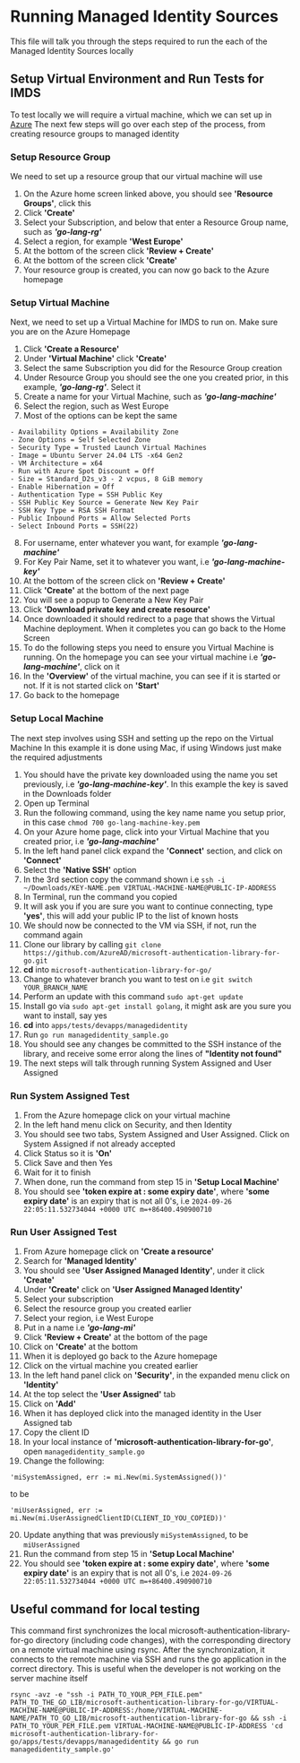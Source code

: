 # Running Managed Identity Sources

This file will talk you through the steps required to run the each of the Managed Identity Sources locally

## Setup Virtual Environment and Run Tests for IMDS

To test locally we will require a virtual machine, which we can set up in [Azure](https://portal.azure.com/?feature.tokencaching=true&feature.internalgraphapiversion=true#home)
The next few steps will go over each step of the process, from creating resource groups to managed identity

### Setup Resource Group

We need to set up a resource group that our virtual machine will use

1. On the Azure home screen linked above, you should see **'Resource Groups'**, click this
2. Click **'Create'**
3. Select your Subscription, and below that enter a Resource Group name, such as ***'go-lang-rg'***
4. Select a region, for example **'West Europe'**
5. At the bottom of the screen click **'Review + Create'**
6. At the bottom of the screen click **'Create'**
7. Your resource group is created, you can now go back to the Azure homepage

### Setup Virtual Machine

Next, we need to set up a Virtual Machine for IMDS to run on. Make sure you are on the Azure Homepage

1. Click **'Create a Resource'**
2. Under **'Virtual Machine'** click **'Create'**
3. Select the same Subscription you did for the Resource Group creation
4. Under Resource Group you should see the one you created prior, in this example, ***'go-lang-rg'***. Select it
5. Create a name for your Virtual Machine, such as ***'go-lang-machine'***
6. Select the region, such as West Europe
7. Most of the options can be kept the same

```
- Availability Options = Availability Zone
- Zone Options = Self Selected Zone
- Security Type = Trusted Launch Virtual Machines
- Image = Ubuntu Server 24.04 LTS -x64 Gen2
- VM Architecture = x64
- Run with Azure Spot Discount = Off
- Size = Standard_D2s_v3 - 2 vcpus, 8 GiB memory
- Enable Hibernation = Off
- Authentication Type = SSH Public Key
- SSH Public Key Source = Generate New Key Pair
- SSH Key Type = RSA SSH Format
- Public Inbound Ports = Allow Selected Ports
- Select Inbound Ports = SSH(22)
```

8. For username, enter whatever you want, for example ***'go-lang-machine'***
9. For Key Pair Name, set it to whatever you want, i.e ***'go-lang-machine-key'***
10. At the bottom of the screen click on **'Review + Create'**
11. Click **'Create'** at the bottom of the next page
12. You will see a popup to Generate a New Key Pair
13. Click **'Download private key and create resource'**
14. Once downloaded it should redirect to a page that shows the Virtual Machine deployment. When it completes you can go back to the Home Screen
15. To do the following steps you need to ensure you Virtual Machine is running. On the homepage you can see your virtual machine i.e ***'go-lang-machine'***, click on it
16. In the **'Overview'** of the virtual machine, you can see if it is started or not. If it is not started click on **'Start'**
17. Go back to the homepage

### Setup Local Machine

The next step involves using SSH and setting up the repo on the Virtual Machine
In this example it is done using Mac, if using Windows just make the required adjustments

1. You should have the private key downloaded using the name you set previously, i.e ***'go-lang-machine-key'***. In this example the key is saved in the Downloads folder
2. Open up Terminal
3. Run the following command, using the key name name you setup prior, in this case `chmod 700 go-lang-machine-key.pem`
4. On your Azure home page, click into your Virtual Machine that you created prior, i.e ***'go-lang-machine'***
5. In the left hand panel click expand the **'Connect'** section, and click on **'Connect'**
6. Select the **'Native SSH'** option
7. In the 3rd section copy the command shown i.e `ssh -i ~/Downloads/KEY-NAME.pem VIRTUAL-MACHINE-NAME@PUBLIC-IP-ADDRESS`
8. In Terminal, run the command you copied
9. It will ask you if you are sure you want to continue connecting, type **'yes'**, this will add your public IP to the list of known hosts
10. We should now be connected to the VM via SSH, if not, run the command again
11. Clone our library by calling `git clone https://github.com/AzureAD/microsoft-authentication-library-for-go.git`
12. **cd** into `microsoft-authentication-library-for-go/`
13. Change to whatever branch you want to test on i.e `git switch YOUR_BRANCH_NAME`
14. Perform an update with this command `sudo apt-get update`
15. Install go via `sudo apt-get install golang`, it might ask are you sure you want to install, say yes
16. **cd** into `apps/tests/devapps/managedidentity`
17. Run `go run managedidentity_sample.go`
18. You should see any changes be committed to the SSH instance of the library, and receive some error along the lines of **"Identity not found"**
19. The next steps will talk through running System Assigned and User Assigned

### Run System Assigned Test

1. From the Azure homepage click on your virtual machine
2. In the left hand menu click on Security, and then Identity
3. You should see two tabs, System Assigned and User Assigned. Click on System Assigned if not already accepted
4. Click Status so it is **'On'**
5. Click Save and then Yes
6. Wait for it to finish
7. When done, run the command from step 15 in **'Setup Local Machine'**
8. You should see **'token expire at :  some expiry date'**, where **'some expiry date'** is an expiry that is not all 0's, i.e
`2024-09-26 22:05:11.532734044 +0000 UTC m=+86400.490900710`

### Run User Assigned Test

1. From Azure homepage click on **'Create a resource'**
2. Search for **'Managed Identity'**
3. You should see **'User Assigned Managed Identity'**, under it click **'Create'**
4. Under **'Create'** click on **'User Assigned Managed Identity'**
5. Select your subscription
6. Select the resource group you created earlier
7. Select your region, i.e West Europe
8. Put in a name i.e ***'go-lang-mi'***
9. Click **'Review + Create'** at the bottom of the page
10. Click on **'Create'** at the bottom
11. When it is deployed go back to the Azure homepage
12. Click on the virtual machine you created earlier
13. In the left hand panel click on **'Security'**, in the expanded menu click on **'Identity'**
14. At the top select the **'User Assigned'** tab
15. Click on **'Add'**
16. When it has deployed click into the managed identity in the User Assigned tab
17. Copy the client ID
18. In your local instance of **'microsoft-authentication-library-for-go'**, open `managedidentity_sample.go`
19. Change the following:
```
'miSystemAssigned, err := mi.New(mi.SystemAssigned())' 
```
to be
```
'miUserAssigned, err := mi.New(mi.UserAssignedClientID(CLIENT_ID_YOU_COPIED))'
```
20. Update anything that was previously `miSystemAssigned`, to be `miUserAssigned`
21. Run the command from step 15 in **'Setup Local Machine'**
22. You should see **'token expire at :  some expiry date'**, where **'some expiry date'** is an expiry that is not all 0's, i.e
`2024-09-26 22:05:11.532734044 +0000 UTC m=+86400.490900710`

## Useful command for local testing

This command first synchronizes the local microsoft-authentication-library-for-go directory (including code changes), with the corresponding directory on a remote virtual machine using rsync. After the synchronization, it connects to the remote machine via SSH and runs the go application in the correct directory.
This is useful when the developer is not working on the server machine itself

```
rsync -avz -e "ssh -i PATH_TO_YOUR_PEM_FILE.pem" PATH_TO_THE_GO_LIB/microsoft-authentication-library-for-go/VIRTUAL-MACHINE-NAME@PUBLIC-IP-ADDRESS:/home/VIRTUAL-MACHINE-NAME/PATH_TO_GO_LIB/microsoft-authentication-library-for-go && ssh -i PATH_TO_YOUR_PEM_FILE.pem VIRTUAL-MACHINE-NAME@PUBLIC-IP-ADDRESS 'cd microsoft-authentication-library-for-go/apps/tests/devapps/managedidentity && go run managedidentity_sample.go'
```